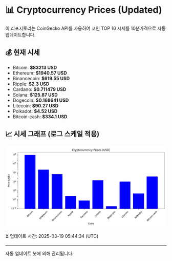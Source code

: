 
# 📊 Cryptocurrency Prices (Updated)

이 리포지토리는 CoinGecko API를 사용하여 코인 TOP 10 시세를 10분가격으로 자동 업데이트합니다.

## 💰 현재 시세
- Bitcoin: **$83213 USD**
- Ethereum: **$1940.57 USD**
- Binancecoin: **$619.55 USD**
- Ripple: **$2.3 USD**
- Cardano: **$0.711479 USD**
- Solana: **$125.87 USD**
- Dogecoin: **$0.168641 USD**
- Litecoin: **$90.27 USD**
- Polkadot: **$4.52 USD**
- Bitcoin-cash: **$334.1 USD**

## 📈 시세 그래프 (로그 스케일 적용)
![Crypto Prices](crypto_prices.png)

⏳ 업데이트 시간: 2025-03-19 05:44:34 (UTC)

---
자동 업데이트 봇에 의해 관리됩니다.
